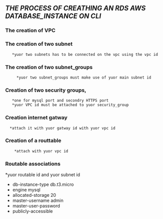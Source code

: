 ## *THE PROCESS OF CREATHING AN RDS AWS DATABASE_INSTANCE ON CLI*

 ### The creation of VPC
 ### The creation of two subnet
       *yuor two subnets has to be connected on the vpc using the vpc id
 ### The creation of two subnet_groups
         *yuor two subnet_groups must make use of yuor main subnet id
### Creation of two security groups, 
       *one for mysql port and secondry HTTPS port
       *yuor VPC id must be attached to yuor security_group
### Creation internet gatway 
      *attach it with yuor gatway id with yuor vpc id
 ### Creation of a routtable 
        *attach with yuor vpc id 
### Routable associations
  *yuor routable id and yuor subnet id
* db-instance-type db.t3.micro   
* engine mysql
* allocated-storage 20 
* master-username admin
* master-user-password 
* publicly-accessible

